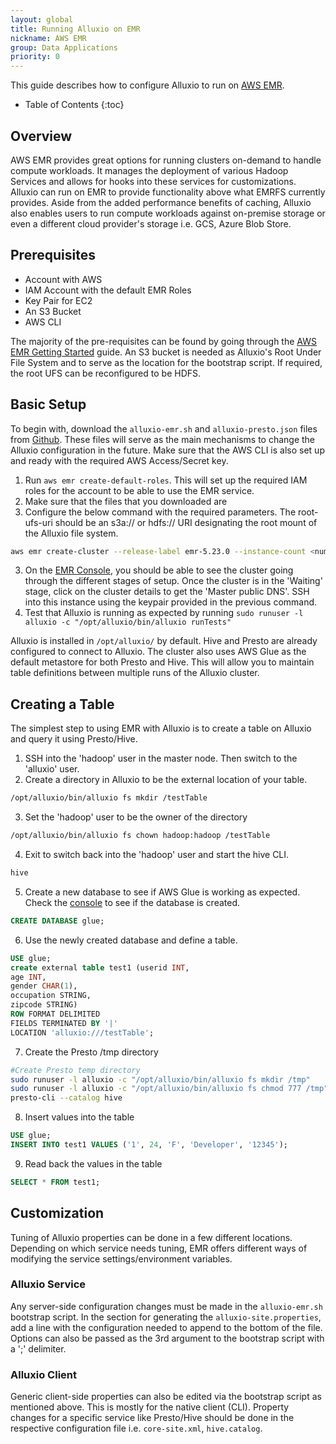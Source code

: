 ```yaml
---
layout: global
title: Running Alluxio on EMR
nickname: AWS EMR
group: Data Applications
priority: 0
---
```


This guide describes how to configure Alluxio to run on [AWS EMR](https://aws.amazon.com/emr/).

* Table of Contents
{:toc}

## Overview

AWS EMR provides great options for running clusters on-demand to handle compute workloads. It manages the
deployment of various Hadoop Services and allows for hooks into these services for customizations. Alluxio
can run on EMR to provide functionality above what EMRFS currently provides. Aside from the added performance
benefits of caching, Alluxio also enables users to run compute workloads against on-premise storage or even a
different cloud provider's storage i.e. GCS, Azure Blob Store. 

## Prerequisites

* Account with AWS
* IAM Account with the default EMR Roles
* Key Pair for EC2
* An S3 Bucket
* AWS CLI

The majority of the pre-requisites can be found by going through the
[AWS EMR Getting Started](https://docs.aws.amazon.com/emr/latest/ManagementGuide/emr-gs.html) guide. An S3 bucket
is needed as Alluxio's Root Under File System and to serve as the location for the bootstrap script. If required,
the root UFS can be reconfigured to be HDFS.

## Basic Setup

To begin with, download the `alluxio-emr.sh` and `alluxio-presto.json` files from
[Github](https://github.com/Alluxio/alluxio/tree/master/integration/emr/). These files will serve as the main
mechanisms to change the Alluxio configuration in the future. Make sure that the AWS CLI is also set up and ready
with the required AWS Access/Secret key.

1. Run `aws emr create-default-roles`. This will set up the required IAM roles for the account to be able to use the EMR
service.
2. Make sure that the files that you downloaded are 
3. Configure the below command with the required parameters. The root-ufs-uri should be an s3a:// or hdfs:// URI designating the root mount of the Alluxio file system.

```bash
aws emr create-cluster --release-label emr-5.23.0 --instance-count <num-instances> --instance-type <instance-type> --applications Name=Presto Name=Hive --name '<cluster-name>' --bootstrap-actions Path=s3://bucket/path/to/alluxio-emr.sh,Args=<web-download-url>,<root-ufs-uri>,<additional-properties> --configurations file:///path/to/file/alluxio-presto.json --ec2-attributes KeyName=<ec2-keypair-name>
```

3. On the [EMR Console](https://console.aws.amazon.com/elasticmapreduce/home), you should be able to see the cluster
going through the different stages of setup. Once the cluster is in the 'Waiting' stage, click on the cluster details
to get the 'Master public DNS'. SSH into this instance using the keypair provided in the previous command.
4. Test that Alluxio is running as expected by running `sudo runuser -l alluxio -c "/opt/alluxio/bin/alluxio runTests"`

Alluxio is installed in `/opt/alluxio/` by default. Hive and Presto are already configured to connect to Alluxio. The
cluster also uses AWS Glue as the default metastore for both Presto and Hive. This will allow you to maintain table
definitions between multiple runs of the Alluxio cluster.

## Creating a Table

The simplest step to using EMR with Alluxio is to create a table on Alluxio and query it using Presto/Hive.

1. SSH into the 'hadoop' user in the master node. Then switch to the 'alluxio' user.
2. Create a directory in Alluxio to be the external location of your table.
```bash
/opt/alluxio/bin/alluxio fs mkdir /testTable
```
3. Set the 'hadoop' user to be the owner of the directory
```bash
/opt/alluxio/bin/alluxio fs chown hadoop:hadoop /testTable
```
4. Exit to switch back into the 'hadoop' user and start the hive CLI.
```bash
hive
```
5. Create a new database to see if AWS Glue is working as expected. Check the [console](https://console.aws.amazon.com/glue/home)
to see if the database is created.
```sql
CREATE DATABASE glue;
```
6. Use the newly created database and define a table.
```sql
USE glue;
create external table test1 (userid INT,
age INT,
gender CHAR(1),
occupation STRING,
zipcode STRING)
ROW FORMAT DELIMITED
FIELDS TERMINATED BY '|'
LOCATION 'alluxio:///testTable';
```
7. Create the Presto /tmp directory
```bash
#Create Presto temp directory
sudo runuser -l alluxio -c "/opt/alluxio/bin/alluxio fs mkdir /tmp"
sudo runuser -l alluxio -c "/opt/alluxio/bin/alluxio fs chmod 777 /tmp"
presto-cli --catalog hive
```
8. Insert values into the table
```sql
USE glue;
INSERT INTO test1 VALUES ('1', 24, 'F', 'Developer', '12345');
```
9. Read back the values in the table
```sql
SELECT * FROM test1;
```

## Customization
Tuning of Alluxio properties can be done in a few different locations. Depending on which service needs tuning, EMR
offers different ways of modifying the service settings/environment variables.

### Alluxio Service
Any server-side configuration changes must be made in the `alluxio-emr.sh` bootstrap script. In the section for generating
the `alluxio-site.properties`, add a line with the configuration needed to append to the bottom of the file. Options can also
be passed as the 3rd argument to the bootstrap script with a ';' delimiter.

### Alluxio Client
Generic client-side properties can also be edited via the bootstrap script as mentioned above. This is mostly for the native
client (CLI). Property changes for a specific service like Presto/Hive should be done in the respective configuration file
i.e. `core-site.xml`, `hive.catalog`.

